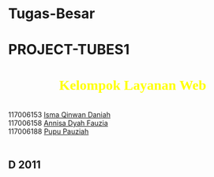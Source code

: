 Tugas-Besar
===========
PROJECT-TUBES1
==============

<h1 align=center>
<font color=#FFFF00 face=calibri> Kelompok Layanan Web</font>
</h1>
<br />
<a href="https://avatars0.githubusercontent.com/u/7277073?s=400"></a>
117006153 <a href="https://github.com/IsmaQinwanDaniah">Isma Qinwan Daniah</a>
<br />
117006158 <a href="https://github.com/AnnisaDF">Annisa Dyah Fauzia</a>
<br />
117006188 <a href="https://github.com/PupuPauziah">Pupu Pauziah</a>
<br />
<br />

<h2>D 2011</h2>
